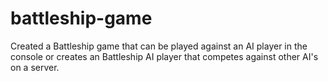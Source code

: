 # battleship-game
Created a Battleship game that can be played against an AI player in the console or creates an Battleship AI player that competes against other AI's on a server.
